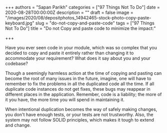 +++
authors = "Sapan Parikh"
categories = ["97 Things Not To Do"]
date = 2020-08-28T00:00:00Z
description = ""
draft = false
image = "/images/2020/08/depositphotos_14942465-stock-photo-copy-paste-keyboard.jpg"
slug = "do-not-copy-and-paste-code"
tags = ["97 Things Not To Do"]
title = "Do not Copy and paste code to minimize the impact:"

+++

Have you ever seen code in your module, which was so complex that you decided to copy and paste it entirely rather than changing it to accommodate your requirement? What does it say about you and your codebase?

Though a seemingly harmless action at the time of copying and pasting can become the root of many issues in the future, imagine, one will have to remember to fix the problems in all the duplicated code all the time. If all duplicate code instances do not get fixes, these bugs may reappear in different places in the application. Remember, code is a liability; the more of it you have, the more time you will spend in maintaining it.

When intentional duplication becomes the way of safely making changes, you don't have enough tests, or your tests are not trustworthy. Also, the system may not follow SOLID principles, which makes it tough to extend and change.
